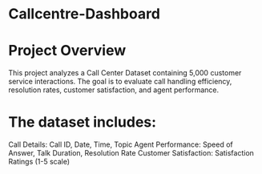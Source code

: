 # Callcentre-Dashboard
# Project Overview
This project analyzes a Call Center Dataset containing 5,000 customer service interactions. The goal is to evaluate call handling efficiency, resolution rates, customer satisfaction, and agent performance.

# The dataset includes:
Call Details: Call ID, Date, Time, Topic
Agent Performance: Speed of Answer, Talk Duration, Resolution Rate
Customer Satisfaction: Satisfaction Ratings (1-5 scale)
